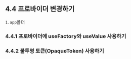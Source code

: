 ## 4.4 프로바이더 변경하기

`1.app`폴더

### 4.4.1 프로바이더에 useFactory와 useValue 사용하기

### 4.4.2 불투명 토큰(OpaqueToken) 사용하기
